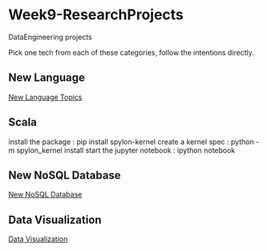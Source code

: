 # Week9-ResearchProjects
DataEngineering projects

Pick one tech from each of these categories, follow the intentions directly.

## New Language

[New Language Topics](lang.md)

## Scala
install the package : pip install spylon-kernel
create a kernel spec : python -m spylon_kernel install
start the jupyter notebook : ipython notebook


## New NoSQL Database

[New NoSQL Database](dbs.md)

## Data Visualization

[Data Visualization](vis.md)
